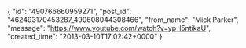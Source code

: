  {
   "id": "490766660959271",
   "post_id": "462493170453287_490608044308466",
   "from_name": "Mick Parker",
   "message": "https://www.youtube.com/watch?v=yp_l5ntikaU",
   "created_time": "2013-03-10T17:02:42+0000"
 }
